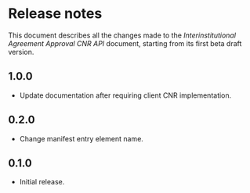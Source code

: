 Release notes
=============

This document describes all the changes made to the *Interinstitutional Agreement Approval CNR API*
document, starting from its first beta draft version.


1.0.0
-----

* Update documentation after requiring client CNR implementation.


0.2.0
-----

* Change manifest entry element name.


0.1.0
-----

* Initial release.
